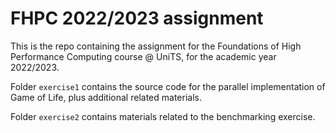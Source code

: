 # FHPC 2022/2023 assignment

This is the repo containing the assignment for the Foundations of High Performance Computing course @ UniTS, for the academic year 2022/2023.

Folder `exercise1` contains the source code for the parallel implementation of Game of Life, plus additional related materials.

Folder `exercise2` contains materials related to the benchmarking exercise.
